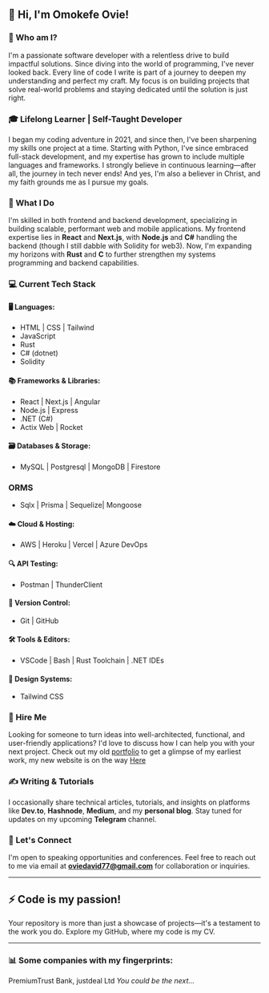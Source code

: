 ## 👋 Hi, I'm Omokefe Ovie!

### 🚀 Who am I?

I'm a passionate software developer with a relentless drive to build impactful solutions. Since diving into the world of programming, I've never looked back. Every line of code I write is part of a journey to deepen my understanding and perfect my craft. My focus is on building projects that solve real-world problems and staying dedicated until the solution is just right.

### 🎓 Lifelong Learner | Self-Taught Developer

I began my coding adventure in 2021, and since then, I've been sharpening my skills one project at a time. Starting with Python, I've since embraced full-stack development, and my expertise has grown to include multiple languages and frameworks. I strongly believe in continuous learning—after all, the journey in tech never ends! And yes, I'm also a believer in Christ, and my faith grounds me as I pursue my goals.

### 🔧 What I Do

I'm skilled in both frontend and backend development, specializing in building scalable, performant web and mobile applications. My frontend expertise lies in **React** and **Next.js**, with **Node.js** and **C#** handling the backend (though I still dabble with Solidity for web3). Now, I'm expanding my horizons with **Rust** and **C** to further strengthen my systems programming and backend capabilities.

### 💻 Current Tech Stack

#### 🖥️ Languages:
- HTML | CSS | Tailwind
- JavaScript 
- Rust 
- C# (dotnet)
- Solidity

#### 📚 Frameworks & Libraries:
- React | Next.js | Angular 
- Node.js | Express 
- .NET (C#) 
- Actix Web | Rocket

#### 🗃️ Databases & Storage:
- MySQL | Postgresql | MongoDB | Firestore

### ORMS
- Sqlx | Prisma | Sequelize| Mongoose

#### ☁️ Cloud & Hosting:
- AWS | Heroku | Vercel | Azure DevOps 

#### 🔍 API Testing:
- Postman | ThunderClient

#### 🔧 Version Control:
- Git | GitHub

#### 🛠️ Tools & Editors:
- VSCode | Bash | Rust Toolchain | .NET IDEs

#### 🎨 Design Systems:
- Tailwind CSS

### 💼 Hire Me

Looking for someone to turn ideas into well-architected, functional, and user-friendly applications? I'd love to discuss how I can help you with your next project. Check out my old [portfolio](https://my-portfolio-pda3.vercel.app/) to get a glimpse of my earliest work, my new website is on the way [Here](https://www.rusti.pro)

### ✍️ Writing & Tutorials

I occasionally share technical articles, tutorials, and insights on platforms like **Dev.to**, **Hashnode**, **Medium**, and my **personal blog**. Stay tuned for updates on my upcoming **Telegram** channel.


### 🎤 Let's Connect

I'm open to speaking opportunities and conferences. Feel free to reach out to me via email at **[oviedavid77@gmail.com](mailto:oviedavid77@gmail.com)** for collaboration or inquiries.

---

## ⚡ Code is my passion!

Your repository is more than just a showcase of projects—it's a testament to the work you do. Explore my GitHub, where my code is my CV.

---

### 📊 Some companies with my fingerprints:
PremiumTrust Bank, justdeal Ltd
*You could be the next...*


